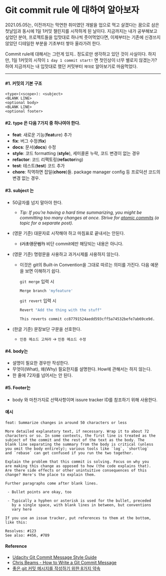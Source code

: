 # Git commit rule 에 대하여 알아보자

2021.05.05는, 이전까지는 막연한 취미였던 개발을 업으로 먹고 살겠다는 꿈으로 삼은 첫날임과 동시에 1일 1커밋 챌린지를 시작하게 된 날이다. 지금까지는 내가 공부해보고 싶었던 분야, 프로젝트들을 입맛대로 하나씩 줏어먹었다면, 이제부터는 기존에 신경쓰지 않았던 디테일한 부분을 기초부터 쌓아 올라가려 한다. 

Commit rule에 대해서는 그런게 있지.. 정도로만 생각하고 있던 것이 사실이다. 하지만, 1일 1커밋의 시작이 `1 day 1 commit start!` 면 첫인상이 너무 별로지 않겠는가? 하여 지금까지는 내 입맛대로 했던 커밋부터 `제대로` 알아보기로 마음먹었다.

---



#### #1. 커밋의 기본 구조

```
<type>(<scope>): <subject>
<BLANK LINE>
<optional body>
<BLANK LINE>
<optional footer>
```



#### #2. **type** 은 다음 7가지 중 하나여야 한다.

-   **feat**: 새로운 기능(**feat**ure) 추가
-   **fix**: 버그 수정(**fix**)
-   **docs**: 문서(**docs**) 수정
-   **style**: 코드 formatting (**style**), 세미콜론 누락, 코드 변경이 없는 경우
-   **refactor**: 코드 리팩토링(**refactor**ing)
-   **test**: 테스트(**test**) 코드 추가
-   **chore**: 직역하면 잡일(**chore**)들. package manager config 등 프로덕션 코드의 변경 없는 경우.



#### #3. **subject** 는 

-   50글자를 넘지 말아야 한다.

    -   *Tip: If you’re having a hard time summarizing, you might be committing too many changes at once. Strive for [atomic commits](https://www.freshconsulting.com/atomic-commits/) (a topic for a separate post).*

-   (영문 기준) 대문자로 시작해야 하고 마침표로 끝내서는 안된다. 

    -   ~~(기초영문법?)~~ 비단 commit에만 해당되는 내용은 아니다. 

-   (영문 기준) 명령문을 사용하고 과거시제를 사용하지 않는다.

    -   이것은 git의 Built-in Convention을 그대로 따르는 의미를 가진다. 다음 예문을 보면 이해하기 쉽다.

        `git merge` 입력 시

        ```bash
        Merge branch 'myfeature'
        ```

        

        `git revert` 입력 시

        ```bash
        Revert "Add the thing with the stuff"
        
        This reverts commit cc87791524aedd593cff5a74532befe7ab69ce9d.
        ```

-   (한글 기준) 문장보단 구문을 선호한다.
    -   `인증 메소드 고쳐라` → `인증 메소드 수정`



#### #4. body는

-   설명이 필요한 경우만 작성한다.
-   무엇이(What), 왜(Why) 필요한지를 설명한다. How에 관해서는 하지 않는다.
-   한 줄에 72자를 넘어서는 안 된다.



#### #5. Footer는

-   body 와 마찬가지로 선택사항이며 issure tracker ID를 참조하기 위해 사용한다.



#### 예시

````
feat: Summarize changes in around 50 characters or less

More detailed explanatory text, if necessary. Wrap it to about 72
characters or so. In some contexts, the first line is treated as the
subject of the commit and the rest of the text as the body. The
blank line separating the summary from the body is critical (unless
you omit the body entirely); various tools like `log`, `shortlog`
and `rebase` can get confused if you run the two together.

Explain the problem that this commit is solving. Focus on why you
are making this change as opposed to how (the code explains that).
Are there side effects or other unintuitive consequences of this
change? Here's the place to explain them.

Further paragraphs come after blank lines.

 - Bullet points are okay, too

 - Typically a hyphen or asterisk is used for the bullet, preceded
   by a single space, with blank lines in between, but conventions
   vary here

If you use an issue tracker, put references to them at the bottom,
like this:

Resolves: #123
See also: #456, #789
````



#### Reference

-   <a href="https://udacity.github.io/git-styleguide/">Udacity Git Commit Message Style Guide</a>
-   <a href="https://chris.beams.io/posts/git-commit/">Chris Beams - How to Write a Git Commit Message</a>
-   <a href="https://djkeh.github.io/articles/How-to-write-a-git-commit-message-kor/">좋은 git 커밋 메시지를 작성하기 위한 8가지 약속</a>

